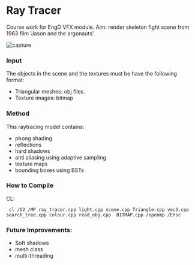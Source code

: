 # Ray Tracer

Course work for EngD VFX module. Aim: render skeleton fight scene from 1963 film 'Jason and the argonauts'.

![capture](https://cloud.githubusercontent.com/assets/25514442/26422519/20e50f90-40c2-11e7-9433-e1fa3674817d.PNG)

### Input
The objects in the scene and the textures must be have the following format:
* Triangular meshes:  obj files.
* Texture images: bitmap

### Method
This raytracing model contains:
* phong shading
* reflections
* hard shadows
* anti aliasing using adaptive sampling
* texture maps
* bounding boxes using BSTs

### How to Compile

CL:

     cl /O2 /MP ray_tracer.cpp light.cpp scene.cpp Triangle.cpp vec3.cpp search_tree.cpp colour.cpp read_obj.cpp  BITMAP.cpp /openmp /EHsc  
### Future Improvements:
* Soft shadows
* mesh class
* multi-threading
